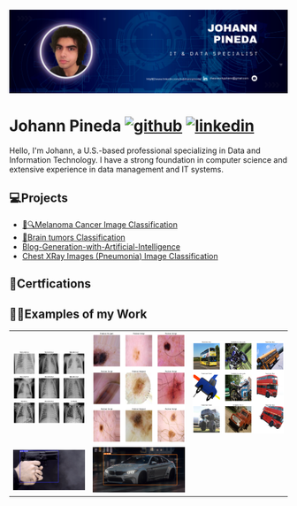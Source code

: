![I am a IT and data expert](banner.png)
# Johann Pineda [<img src='https://cdn.jsdelivr.net/npm/simple-icons@3.0.1/icons/github.svg' alt='github' height='30'>](https://github.com/theonejohann)  [<img src='https://cdn.jsdelivr.net/npm/simple-icons@3.0.1/icons/linkedin.svg' alt='linkedin' height='30'>](https://www.linkedin.com/in/johannpineda/)  

Hello, I'm Johann, a U.S.-based professional specializing in Data and Information Technology. I have a strong foundation in computer science and extensive experience in data management and IT systems. 

## 💻Projects
* [🔬🔍Melanoma Cancer Image Classification](https://www.kaggle.com/code/theoneandonlyp/melanoma-cancer-image-classification)
* [🧠Brain tumors Classification](https://www.kaggle.com/code/theoneandonlyp/brain-tumors-classification/notebook)
* [Blog-Generation-with-Artificial-Intelligence](https://github.com/theonejohann/Blog-Generation-with-Artificial-Intelligence)
* [Chest XRay Images (Pneumonia) Image Classification](https://www.kaggle.com/code/theoneandonlyp/chest-xray-images-pneumonia-image-classification/comments)

## 📃Certfications


## 👩‍💻Examples of my Work

<table>
  <tr>
    <td><img src="image.png" alt="Image 1" ></td>
    <td><img src="image-4.png" alt="Image 2" height="200" width="200" ></td>
    <td><img src="image-5.png" alt="Image 2"></td>
  </tr>
  <tr>
    <td><img src="image-1.png" alt="Image 2" ></td>
    <td><img src="image-2.png" alt="Image 4" ></td>
  </tr>
</table>




